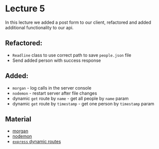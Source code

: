 # Lecture 5
In this lecture we added a post form to our client, refactored and added additional functionality to our api.

## Refactored:
- `Readline` class to use correct path to save `people.json` file
- Send added person with success response

## Added:
- `morgan` - log calls in the server console
- `nodemon` - restart server after file changes 
-  dynamic `get` route by `name` - get all people by `name` param
-  dynamic `get` route by `timestamp` - get one person by `timestamp` param

## Material
- [morgan](https://www.npmjs.com/package/morgan)
- [nodemon](https://www.npmjs.com/package/nodemon)
- [`express` dynamic routes](http://expressjs.com/en/guide/routing.html#route-parameters)
